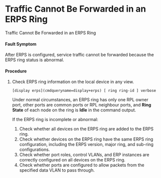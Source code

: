 Traffic Cannot Be Forwarded in an ERPS Ring
===========================================

Traffic Cannot Be Forwarded in an ERPS Ring

#### Fault Symptom

After ERPS is configured, service traffic cannot be forwarded because the ERPS ring status is abnormal.


#### Procedure

1. Check ERPS ring information on the local device in any view.
   
   
   ```
   [display erps](cmdqueryname=display+erps) [ ring ring-id ] verbose
   ```
   
   
   
   Under normal circumstances, an ERPS ring has only one RPL owner port, other ports are common ports or RPL neighbour ports, and **Ring State** of each node on the ring is **Idle** in the command output.
   
   
   
   If the ERPS ring is incomplete or abnormal:
   
   1. Check whether all devices on the ERPS ring are added to the ERPS ring.
   2. Check whether devices on the ERPS ring have the same ERPS ring configuration, including the ERPS version, major ring, and sub-ring configurations.
   3. Check whether port roles, control VLANs, and ERP instances are correctly configured on all devices on the ERPS ring.
   4. Check whether ports are configured to allow packets from the specified data VLAN to pass through.